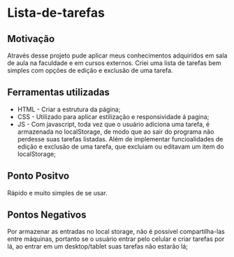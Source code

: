 # Lista-de-tarefas
## Motivação
Através desse projeto pude aplicar meus conhecimentos adquiridos em sala de aula na faculdade e em cursos externos. Criei uma lista de tarefas bem simples com opções de edição e exclusão de uma tarefa.
## Ferramentas utilizadas 
- HTML - Criar a estrutura da página;
- CSS - Utilizado para aplicar estilização e responsividade á pagina;
- JS - Com javascript, toda vez que o usuário adiciona uma tarefa, é armazenada no localStorage, de modo que ao sair do programa não perdesse suas tarefas listadas. Além de implementar funcioalidades de edição e exclusão de uma tarefa, que excluiam ou editavam um item do localStorage;
## Ponto Positvo
Rápido e muito simples de se usar.
## Pontos Negativos
Por armazenar as entradas no local storage, não é possivel compartilha-las entre máquinas, portanto se o usuário entrar pelo celular e criar tarefas por lá, ao entrar em um desktop/tablet suas tarefas não estarão lá;
